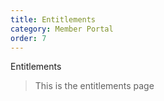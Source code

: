```yaml
---
title: Entitlements
category: Member Portal
order: 7
---
```


Entitlements

> This is the entitlements page
